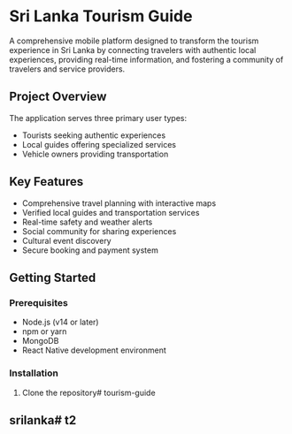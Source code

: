 # Sri Lanka Tourism Guide

A comprehensive mobile platform designed to transform the tourism experience in Sri Lanka by connecting travelers with authentic local experiences, providing real-time information, and fostering a community of travelers and service providers.

## Project Overview

The application serves three primary user types:
- Tourists seeking authentic experiences
- Local guides offering specialized services
- Vehicle owners providing transportation

## Key Features

- Comprehensive travel planning with interactive maps
- Verified local guides and transportation services
- Real-time safety and weather alerts
- Social community for sharing experiences
- Cultural event discovery
- Secure booking and payment system

## Getting Started

### Prerequisites

- Node.js (v14 or later)
- npm or yarn
- MongoDB
- React Native development environment

### Installation

1. Clone the repository# tourism-guide
## srilanka# t2
